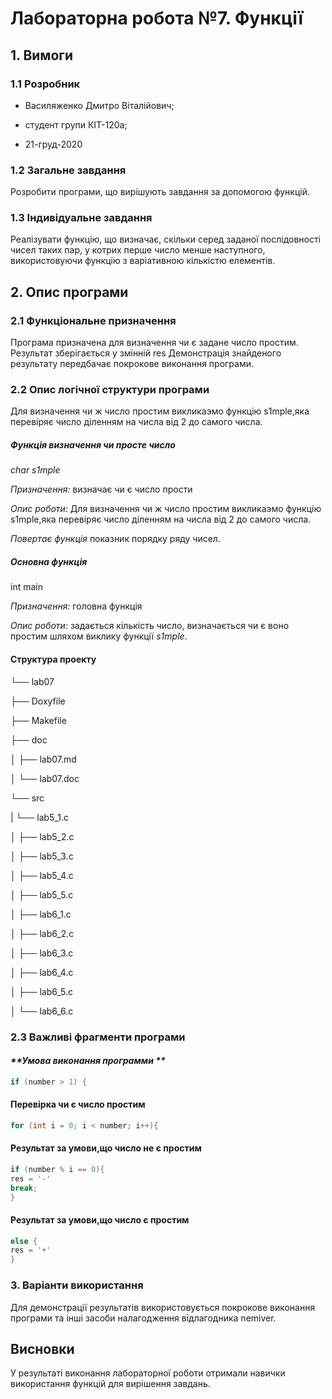 # Лабораторна робота №7. Функції

## 1. Вимоги

### 1.1 Розробник

-   Василяженко Дмитро Віталійович;
    
-   студент групи КІТ-120а;
    
-   21-груд-2020
    

### 1.2 Загальне завдання

Розробити програми, що вирішують завдання за допомогою функцій.

### 1.3 Індивідуальне завдання

Реалізувати функцію, що визначає, скільки серед заданої послідовності чисел таких пар, у котрих перше число менше наступного, використовуючи функцію з варіативною кількістю елементів.

## 2. Опис програми

### 2.1 Функціональне призначення

Програма призначена для визначення чи є задане число простим. 
Результат зберігається у змінній res 
Демонстрація знайденого результату передбачає покрокове виконання програми. 


### 2.2 Опис логічної структури програми

Для визначення чи ж число простим викликаэмо функцію s1mple,яка перевіряє число діленням на числа від 2 до самого числа.

##### Функція визначення чи просте число

_char_ _s1mple_

_Призначення:_ визначає чи є число прости 

_Опис роботи_: Для визначення чи ж число простим викликаэмо функцію s1mple,яка перевіряє число діленням на числа від 2 до самого числа.

_Повертає функція_ показник порядку ряду чисел.
 
##### _**Основна функція**_

int main

_Призначення:_ головна функція

_Опис роботи:_ задається кількість число, визначається чи є воно простим шляхом виклику функції _s1mple_.
  

#### Структура проекту

└── lab07

 ├── Doxyfile
 
 ├── Makefile
 
 ├── doc
 
 │   ├── lab07.md
 
 │   └── lab07.doc
 
 └── src
 
 |   └── lab5_1.c

│   ├── lab5_2.c

│   ├── lab5_3.c

│   ├── lab5_4.c

│   ├── lab5_5.c

│   ├── lab6_1.c

│   ├── lab6_2.c

│   ├── lab6_3.c

│   ├── lab6_4.c

│   ├── lab6_5.c

│   └── lab6_6.c

### 2.3 Важливі фрагменти програми

#### _**Умова виконання программи **_
```c
if (number > 1) {
```
#### Перевірка чи є число простим
```c
for (int i = 0; i < number; i++){
```

#### Результат за умови,що число не є простим
```c
if (number % i == 0){
res = '-'
break;
}
```

#### Результат за умови,що число є простим
```c
else {
res = '+'
}
```
### 3. Варіанти використання

Для демонстрації результатів використовується покрокове виконання програми та інші засоби налагодження відлагодника nemiver.

## Висновки

У результаті виконання лабораторної роботи отримали навички використання функцій для вирішення завдань.
